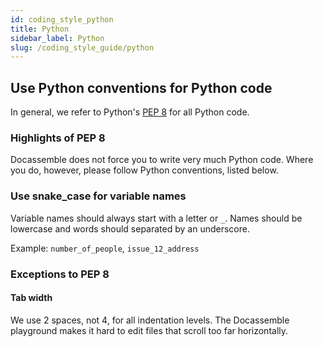 ```yaml
---
id: coding_style_python
title: Python
sidebar_label: Python
slug: /coding_style_guide/python
---
```


## Use Python conventions for Python code

In general, we refer to Python's [PEP 8](https://www.python.org/dev/peps/pep-0008/) for all Python code.

### Highlights of PEP 8

Docassemble does not force you to write very much Python code. Where you do, however, please
follow Python conventions, listed below.

### Use snake_case for variable names

Variable names should always start with a letter or `_`. Names should be lowercase
and words should separated by an underscore.

Example: `number_of_people`, `issue_12_address`

### Exceptions to PEP 8

#### Tab width

We use 2 spaces, not 4, for all indentation levels. The Docassemble playground makes it hard to
edit files that scroll too far horizontally.